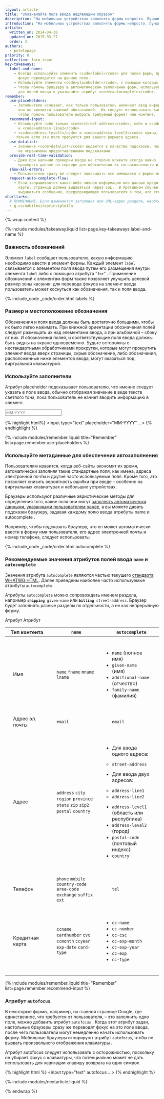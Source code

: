 ```yaml
---
layout: article
title: "Обозначайте пола ввода надлежащим образом"
description: "На мобильных устройствах заполнять формы непросто. Лучшими являются те формы, в которых как можно меньше полей"
introduction: "На мобильных устройствах заполнять формы непросто. Лучшими являются те формы, в которых как можно меньше полей. Хорошие формы предусматривают наличие семантического ввода. Клавиши должны меняться в соответствии с тем, какие данные вводит пользователь, например, при выборе даты на календаре. Информируйте об этом своих пользователей. Средства проверки должны сообщать пользователям, что именно им нужно сделать до того, как форма будет отправлена"
article:
  written_on: 2014-04-30
  updated_on: 2015-03-27
  order: 3
authors:
  - petelepage
priority: 0
collection: form-input
key-takeaways:
  label-and-name:
    - Всегда используйте элементы <code>label</code> для полей форм, причем эти обозначения должны быть видны, когда
      фокус переводится на данное поле.
    - Используйте элементы <code>placeholder</code>, с помощью которых подсказывайте пользователям, что именно они должны ввести.
    - Чтобы помочь браузеру в автоматическом заполнении форм, используйте стандартные элементы <code>name</code>
      для полей ввода и указывайте атрибут <code>autocomplete</code>.
remember:
  use-placeholders:
    - Заполнители исчезают, как только пользователь начинает ввод информации в элемент, поэтому
      они не являются заменой обозначений.  Их следует использовать как вспомогательное средство,
      чтобы помочь пользователю выбрать требуемый формат или контент.
  recommend-input:
    - Используйте либо только <code>street-address</code>, либо и <code>address-line1</code>,
      и <code>address-line2</code>
    - <code>address-level1</code> и <code>address-level2</code> нужны,
     только если эти поля требуются для вашего формата адреса.
  use-datalist:
    - Значения <code>datalist</code> выдаются в качестве подсказки, пользователи при этом
      не ограничены предоставленными подсказками.
  provide-real-time-validation:
    - Даже при наличии проверки ввода на стороне клиента всегда важно
      проверять данные на сервере для обеспечения их согласованности и безопасности.
  show-all-errors:
    - Пользователю сразу же следует показывать все имеющиеся в форме неполадки, а не по одной за раз.
  request-auto-complete-flow:
    - Если запрашиваются какая-либо личная информация или данные кредитной
      карты, страница должна выдаваться через SSL.  В противном случае в диалоговом окне должно
      выдаваться сообщение, предупреждающее пользователя о том, что его информация не защищена.
shortlinks:
  # ПРИМЕЧАНИЕ. Если изменяется заголовок или URL-адрес раздела, необходимо обновить ссылки
  - g.co/mobilesiteprinciple17a
---
```

{% wrap content %}

<style>
  img, video, object {
    max-width: 100%;
  }

  img.center {
    display: block;
    margin-left: auto;
    margin-right: auto;
  }

  table.inputtypes th:nth-of-type(2) {
    min-width: 270px;
  }

  table.tc-heavyright th:first-of-type {
    width: 30%;
  }
</style>

{% include modules/takeaway.liquid list=page.key-takeaways.label-and-name %}

### Важность обозначений

Элемент `label` сообщает пользователю, какую
информацию необходимо ввести в элемент формы.  Каждый элемент `label` связывается с
элементом поля ввода путем его размещения внутри элемента `label` либо с помощью атрибута "`for`"
.  Применение обозначений к элементам форм также позволяет улучшить целевой
размер зоны касания: для перевода фокуса на элемент ввода пользователь может коснуться как обозначения, так и поля ввода.


{% include_code _code/order.html labels %}

### Размер и местоположение обозначения

Обозначения и поля ввода должны быть достаточно большими, чтобы их было легко нажимать.  При книжной
ориентации обозначения полей следует размещать их над элементами ввода, а при альбомной – сбоку
от них.  И обозначения полей, и соответствующие поля ввода должны быть видны на экране
одновременно.  Будьте осторожны с нестандартными обработчиками прокрутки, которые могут прокрутить элемент
ввода вверх страницы, скрыв обозначение, либо обозначения, расположенные ниже элементов
ввода, могут оказаться под виртуальной клавиатурой.

### Используйте заполнители

Атрибут placeholder подсказывает пользователю, что именно следует
указать в поле ввода, обычно отображая значение в виде текста светлого тона, пока пользователь
не начнет вводить информацию в элемент.

<input type="text" placeholder="MM-YYYY">

{% highlight html%}
<input type="text" placeholder="MM-YYYY" ...>
{% endhighlight %}


{% include modules/remember.liquid title="Remember" list=page.remember.use-placeholders %}

### Используйте метаданные для обеспечения автозаполнения

Пользователям нравится, когда веб-сайты экономят их время, автоматически заполняя такие стандартные
поля, как имена, адреса электронной почты и другие часто используемые поля. Кроме того, это
позволяет снизить вероятность ошибки при вводе – особенно на виртуальных клавиатурах и
небольших устройствах.

Браузеры используют различные эвристические методы для определения того, какие поля они могут
[заполнять автоматически](https://support.google.com/chrome/answer/142893) [данными, 
указанными пользователем
ранее](https://support.google.com/chrome/answer/142893), а вы можете давать подсказки
браузеру, задавая каждому полю ввода атрибуты name и autocomplete
.

Например, чтобы подсказать браузеру, что он может автоматически ввести в форму
имя пользователя, его адрес электронной почты и номер телефона, следует использовать:

{% include_code _code/order.html autocomplete %}


### Рекомендуемые значения атрибутов полей ввода `name` и `autocomplete`

<style>
  table td { padding: 13px 26px; }
  table ul { padding: 13px 0; }
</style>

Значения атрибута `autocomplete` являются частью текущего [стандарта WHATWG HTML](https://html.spec.whatwg.org/multipage/forms.html#autofill). Далее приведены наиболее часто используемые атрибуты `autocomplete`.

Атрибуты `autocomplete` можно сопровождать именем раздела, например **`shipping `**`given-name` или **`billing `**`street-address`. Браузер будет заполнять разные разделы по отдельности, а не как непрерывную форму.

<table class="table-3 autocompletes">
  <colgroup>
    <col span="1">
    <col span="1">
    <col span="1">
  </colgroup>
  <thead>
    <tr>
      <th data-th="Content type">Тип контента</th>
      Атрибут <th data-th="name attribute"><code>name</code></th>
      Атрибут <th data-th="autocomplete attribute"><code>autocomplete</code></th>
    </tr>
  </thead>
  <tbody>
    <tr>
      <td data-th="Content type">Имя</td>
      <td data-th="name attribute">
        <code>name</code>
        <code>fname</code>
        <code>mname</code>
        <code>lname</code>
      </td>
      <td data-th="autocomplete attribute">
        <ul>
          <li><code>name</code> (полное имя)</li>
          <li><code>given-name</code> (имя)</li>
          <li><code>additional-name</code> (отчество)</li>
          <li><code>family-name</code> (фамилия)</li>
        </ul>
      </td>
    </tr>
    <tr>
      <td data-th="Content type">Адрес эл. почты</td>
      <td data-th="name attribute"><code>email</code></td>
      <td data-th="autocomplete attribute"><code>email</code></td>
    </tr>
    <tr>
      <td data-th="Content type">Адрес</td>
      <td data-th="name attribute">
        <code>address</code>
        <code>city</code>
        <code>region</code>
        <code>province</code>
        <code>state</code>
        <code>zip</code>
        <code>zip2</code>
        <code>postal</code>
        <code>country</code>
      </td>
      <td data-th="autocomplete attribute">
        <ul>
          <li>Для ввода одного адреса:
            <ul>
              <li><code>street-address</code></li>
            </ul>
          </li>
          <li>Для ввода двух адресов:
            <ul>
              <li><code>address-line1</code></li>
              <li><code>address-line2</code></li>
            </ul>
          </li>
          <li><code>address-level1</code> (область или республика)</li>
          <li><code>address-level2</code> (город)</li>
          <li><code>postal-code</code> (почтовый индекс)</li>
          <li><code>country</code></li>
        </ul>
      </td>
    </tr>
    <tr>
      <td data-th="Content type">Телефон</td>
      <td data-th="name attribute">
        <code>phone</code>
        <code>mobile</code>
        <code>country-code</code>
        <code>area-code</code>
        <code>exchange</code>
        <code>suffix</code>
        <code>ext</code>
      </td>
      <td data-th="autocomplete attribute"><code>tel</code></td>
    </tr>
    <tr>
      <td data-th="Content type">Кредитная карта</td>
      <td data-th="name attribute">
        <code>ccname</code>
        <code>cardnumber</code>
        <code>cvc</code>
        <code>ccmonth</code>
        <code>ccyear</code>
        <code>exp-date</code>
        <code>card-type</code>
      </td>
      <td data-th="autocomplete attribute">
        <ul>
          <li><code>cc-name</code></li>
          <li><code>cc-number</code></li>
          <li><code>cc-csc</code></li>
          <li><code>cc-exp-month</code></li>
          <li><code>cc-exp-year</code></li>
          <li><code>cc-exp</code></li>
          <li><code>cc-type</code></li>
        </ul>
      </td>
    </tr>
  </tbody>
</table>

{% include modules/remember.liquid title="Remember" list=page.remember.recommend-input %}

### Атрибут `autofocus`

В некоторые формы, например, на главной странице Google, где единственное, что требуется от пользователя, –
это заполнить одно поле, можно добавить атрибут `autofocus`
.  Когда этот атрибут задан, настольные браузеры сразу же переводят фокус на это поле
ввода, после чего пользователи могут немедленно начать использовать форму.  Мобильные
браузеры игнорируют атрибут `autofocus`, чтобы не вызвать произвольного отображения клавиатуры
.

Атрибут autofocus следует использовать с осторожностью, поскольку он убирает фокус с клавиатуры,
что потенциально может не дать использовать для
навигации клавишу возврата на один символ.

{% highlight html %}
<input type="text" autofocus ...>
{% endhighlight %}

{% include modules/nextarticle.liquid %}

{% endwrap %}
